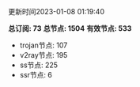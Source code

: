 更新时间2023-01-08 01:19:40

**总订阅: 73**
**总节点: 1504**
**有效节点: 533**
- trojan节点: 107
- v2ray节点: 195
- ss节点: 225
- ssr节点: 6
